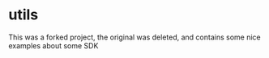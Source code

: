 utils
=====

This was a forked project, the original was deleted, and contains some nice examples about some SDK
